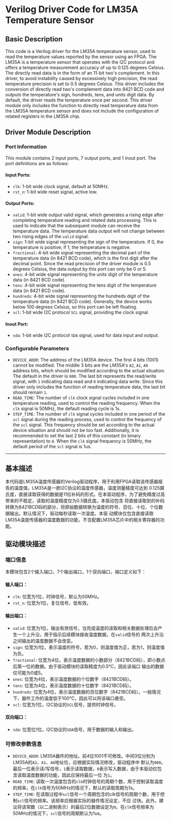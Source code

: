 # Verilog Driver Code for LM35A Temperature Sensor
## Basic Description
This code is a Verilog driver for the LM35A temperature sensor, used to read the temperature values reported by the 
sensor using an FPGA. The LM35A is a temperature sensor that operates with the I2C protocol and offers a temperature 
measurement accuracy of up to 0.125 degrees Celsius. The directly read data is in the form of an 11-bit two's 
complement. In this driver, to avoid instability caused by excessively high precision, the read temperature precision 
is set to 0.5 degrees Celsius. This driver includes the conversion of directly read two's complement data into 8421 BCD 
code and outputs the temperature's sign, hundreds, tens, and units digit data. By default, the driver reads the 
temperature once per second. This driver module only includes the function to directly read temperature data from the 
LM35A temperature sensor and does not include the configuration of related registers in the LM35A chip.
## Driver Module Description
### Port Information
This module contains 2 input ports, 7 output ports, and 1 inout port. The port definitions are as follows:
#### Input Ports:
* `clk`: 1-bit wide clock signal, default at 50MHz.
* `rst_n`: 1-bit wide reset signal, active low.
#### Output Ports:
* `valid`: 1-bit wide output valid signal, which generates a rising edge after completing temperature reading and 
  related data processing. This is used to indicate that the subsequent module can receive the temperature data. 
  The temperature data output will not change between two rising edges of the `valid` signal.
* `sign`: 1-bit wide signal representing the sign of the temperature. If 0, the temperature is positive; if 1, 
  the temperature is negative.
* `fractional`: 4-bit wide signal representing the decimal part of the temperature data (in 8421 BCD code), which is 
  the first digit after the decimal point. Since the read precision of the driver module is 0.5 degrees Celsius, the 
  data output by this port can only be 0 or 5.
* `ones`: 4-bit wide signal representing the units digit of the temperature data (in 8421 BCD code).
* `tens`: 4-bit wide signal representing the tens digit of the temperature data (in 8421 BCD code).
* `hundreds`: 4-bit wide signal representing the hundreds digit of the temperature data (in 8421 BCD code). Generally, 
  the device works below 100 degrees Celsius, so this port can be left floating.
* `scl`: 1-bit wide I2C protocol `SCL` signal, providing the clock signal.
#### Inout Port:
* `sda`: 1-bit wide I2C protocol `SDA` signal, used for data input and output.
### Configurable Parameters
* `DEVICE_ADDR`: The address of the LM35A device. The first 4 bits (1001) cannot be modified. The middle 3 bits are the 
  LM35A's `A2`, `A1`, `A0` address bits, which should be modified according to the actual situation. The default in 
  the driver is `000`. The last bit represents the read/write signal, with `1` indicating data read and `0` indicating 
  data write. Since this driver only includes the function of reading temperature data, the last bit should remain `1`.
* `READ_TIME`: The number of `clk` clock signal cycles included in one temperature reading, used to control the reading 
  frequency. When the `clk` signal is 50MHz, the default reading cycle is 1s.
* `STEP_TIME`: The number of `clk` signal cycles included in one period of the `scl` signal during the reading process, 
  used to control the frequency of the `scl` signal. This frequency should be set according to the actual device 
  situation and should not be too fast. Additionally, it is recommended to set the last 2 bits of this constant 
  (in binary representation) to `0`. When the `clk` signal frequency is 50MHz, the default period of the `scl` signal 
  is 1us.
------------------------------------------------------------------------------------------------------------------------
## 基本描述
本代码是LM35A温度传感器的Verilog驱动程序，用于利用FPGA读取该传感器报告的温度值。LM35A是一款I2C协议的温度传感器，温度测量精度可达到
0.125摄氏度，直接读取获得的数据是11位补码的形式。在本驱动程序，为了避免精度过高带来的不稳定，读取的温度精度仅为0.5摄氏度。本驱动包含
将直接读取到的补码转换为8421BCD码的部分，将原始数据转换为温度的符号、百位、十位、个位数据输出。默认情况下，驱动每秒读取一次温度。本驱
动模块仅包含直接读取LM35A温度传感器的温度数据的功能，不含配置LM35A芯片中的相关寄存器的功能。
## 驱动模块描述
### 端口信息
本模块包含2个输入端口，7个输出端口，1个双向端口，端口定义如下：
#### 输入端口：
* `clk`: 位宽为1位，时钟信号，默认为50MHz。
* `rst_n`: 位宽为1位，复位信号，低有效。
#### 输出端口：
* `valid`: 位宽为1位，输出有效信号，当完成温度的读取和相关数据处理后会产生一个上升沿，用于指示后续模块接收温度数据，在`valid`信号的
  两次上升沿之间输出的温度数据不会改变。
* `sign`: 位宽为1位，表示温度的符号，若为0，则温度值为正，若为1，则温度值为负。
* `fractional`: 位宽为4位，表示温度数据的小数部分（8421BCD码），即小数点后第一位的数据。由于驱动模块的读取精度为0.5℃，因此该端口
  输出的数据仅可能为0或5。
* `ones`: 位宽为4位，表示温度数据的个位数字（8421BCD码）。
* `tens`: 位宽为4位，表示温度数据的十位数字（8421BCD码）。
* `hundreds`: 位宽为4位，表示温度数据的百位数字（8421BCD码）。一般情况下，器件工作的温度低于100℃，因此可以将该端口悬空。
* `scl`: 位宽为1位，I2C协议的`SCL`信号，提供时钟信号。
#### 双向端口：
* `sda`: 位宽位1位，I2C协议的`SDA`信号，用于数据的输入和输出。
### 可修改参数信息
* `DEVICE_ADDR`: LM35A器件的地址。前4位1001不可修改。中间3位分别为LM35A的`A2`、`A1`、`A0`地址位，应根据实际情况修改，驱动程序中
  默认为`000`。最后一位表示读/写信号，`1`表示读取数据，`0`表示写入数据，由于本驱动仅包含读取温度数据的功能，因此应保持最后一位
  为`1`。
* `READ_TIME`: 读取一次温度包含的`clk`时钟信号的周期个数，用于控制读取温度的频率。在`clk`信号为50MHz的情况下，默认的读取周期为1s。
* `STEP_TIME`: 在读取过程中`scl`信号一个周期包含的clk信号的周期个数，用于控制`scl`信号的频率。该频率应根据实际的器件情况设定，不应
  过快。此外，建议将该常数（以二进制表示）的最后2位数据设定为`0`。在`clk`信号频率为50MHz的情况下，`scl`信号的周期默认为1us。
